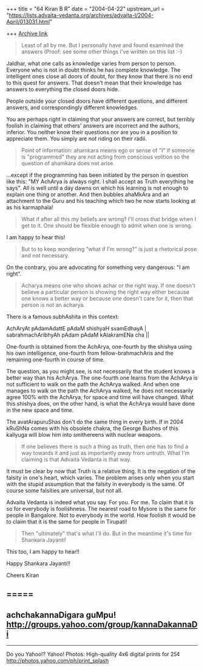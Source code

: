 +++
title = "64 Kiran B R"
date = "2004-04-22"
upstream_url = "https://lists.advaita-vedanta.org/archives/advaita-l/2004-April/013031.html"

+++
[Archive link](https://lists.advaita-vedanta.org/archives/advaita-l/2004-April/013031.html)

> Least of all by me.  But I personally have and 
> found examined the answers (Proof: see some other 
> things I've written on this list :-)

Jaldhar, what one calls as knowledge varies from
person to person. Everyone who is not in doubt thinks
he has complete knowledge. The intelligent ones close
all doors of doubt, for they know that there is no end
to this quest for answers. That doesn't mean that
their knowledge has answers to everything the closed
doors hide.

People outside your closed doors have different
questions, and different answers, and correspondingly
different knowledges.

You are perhaps right in claiming that your answers
are correct, but terribly foolish in claiming that
others' answers are incorrect and the authors, 
inferior. You neither know their questions nor are you
in a position to appreciate them. You simply are *not*
riding on their radii.

> Point of information: ahamkara means ego or sense 
> of "I" if someone is "programmed" they are not 
> acting from conscious volition so the question
> of ahamkara does not arise.

...except if the programming has been initiated by the
person in question like this: "MY AchArya is always
right. I shall accept as Truth everything he says".
All is well until a day dawns on which his learning is
not enough to explain one thing or another. And then
bubbles ahaMkAra and an attachment to the Guru and his
teaching which two he now starts looking at as his
karmaphala!

> What if after all this my beliefs are wrong?  I'll 
> cross that bridge when I get to it.  One should be 
> flexible enough to admit when one is wrong.

I am happy to hear this!

> But to to keep wondering "what if I'm wrong?" is 
> just a rhetorical pose and not necessary.

On the contrary, you are advocating for something very
dangerous: "I am right".

> Acharya means one who shows achar or the right 
> way.  If one doesn't believe a particular person is 
> showing the right way either because one knows a 
> better way or because one doesn't care for it, then
> that person is not an acharya.

There is a famous subhAshita in this context:

AchAryAt pAdamAdattE pAdaM shishyaH svamEdhayA |
sabrahmachAribhyAh pAdam pAdaM kAlakramENa cha ||

One-fourth is obtained from the AchArya, one-fourth by
the shishya using his own intelligence, one-fourth
from fellow-brahmachAris and the remaining one-fourth
in course of time.

The question, as you might see, is not necessarily
that the student knows a better way than his AchArya.
The one-fourth one learns from the AchArya is not 
sufficient to walk on the path the AchArya walked. And
when one manages to walk on the path the AchArya
walked, he does not necessarily agree 100% with the
AchArya, for space and time will have changed. What
this shishya does, on the other hand, is what the
AchArya would have done in the new space and time.

The avatArapuruShas don't do the same thing in every
birth. If in 2004 kRuShNa comes with his obsolete
chakra, the George Bushes of this kaliyuga will blow
him into smithereens with nuclear weapons.

> If one believes there is such a thing as truth, 
> then one has to find a way towards it and just as
> importantly *away* from untruth.  What I'm claiming 
> is that Advaita Vedanta is that way.

It must be clear by now that Truth is a relative
thing. It is the negation of the falsity in one's
heart, which varies. The problem arises only when you
start with the stupid assumption that the falsity in
everybody is the same. Of course some falsities are
universal, but not all.

Advaita Vedanta is indeed what you say. For you. For
me. To claim that it is so for everybody is
foolishness. The nearest road to Mysore is the same
for people in Bangalore. Not to everybody in the
world. How foolish it would be to claim that it is the
same for people in Tirupati!

> Then "ultimately" that's what I'll do.  But in the 
> meantime it's time for Shankara Jayanti!

This too, I am happy to hear!! 

Happy Shankara Jayanti!!

Cheers
Kiran

=====
---------------------------------------------------------
achchakannaDigara guMpu!
http://groups.yahoo.com/group/kannaDakannaDi
---------------------------------------------------------




__________________________________
Do you Yahoo!?
Yahoo! Photos: High-quality 4x6 digital prints for 25¢
http://photos.yahoo.com/ph/print_splash

